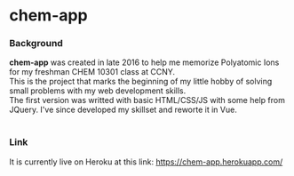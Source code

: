 # chem-app

### Background
**chem-app** was created in late 2016 to help me memorize Polyatomic Ions for my freshman CHEM 10301 class at CCNY. <br>
This is the project that marks the beginning of my little hobby of solving small problems with my web development skills. <br>
The first version was writted with basic HTML/CSS/JS with some help from JQuery. I've since developed my skillset and reworte it in Vue. <br>
<br>

### Link
It is currently live on Heroku at this link: https://chem-app.herokuapp.com/
